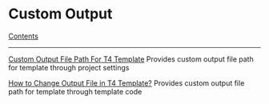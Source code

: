 # Custom Output

[Contents](index.md)

---

[Custom Output File Path For T4 Template](https://stackoverflow.com/questions/21352411/custom-output-file-path-for-t4-template)
Provides custom output file path for template through project settings

[How to Change Output File in T4 Template?](https://stackoverflow.com/questions/56071992/how-to-change-output-file-in-t4-template)
Provides custom output file path for template through template code 
